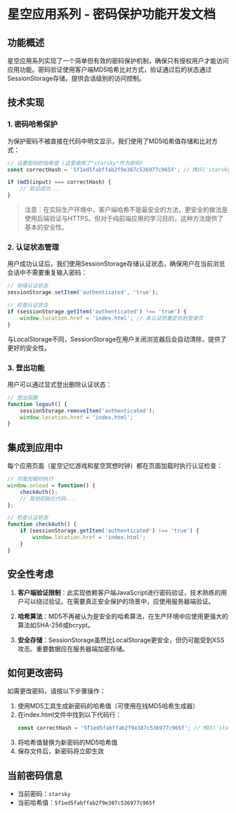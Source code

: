 # 星空应用系列 - 密码保护功能开发文档

## 功能概述

星空应用系列实现了一个简单但有效的密码保护机制，确保只有授权用户才能访问应用功能。密码验证使用客户端MD5哈希比对方式，验证通过后的状态通过SessionStorage存储，提供会话级别的访问控制。

## 技术实现

### 1. 密码哈希保护

为保护密码不被直接在代码中明文显示，我们使用了MD5哈希值存储和比对方式：

```javascript
// 设置密码的哈希值 (这里使用了"starsky"作为密码)
const correctHash = '5f1ed5fabffab2f9e387c536977c965f'; // MD5('starsky')

if (md5(input) === correctHash) {
    // 验证成功...
}
```

> 注意：在实际生产环境中，客户端哈希不是最安全的方法，更安全的做法是使用后端验证与HTTPS。但对于纯前端应用的学习目的，这种方法提供了基本的安全性。

### 2. 认证状态管理

用户成功认证后，我们使用SessionStorage存储认证状态，确保用户在当前浏览会话中不需要重复输入密码：

```javascript
// 存储认证状态
sessionStorage.setItem('authenticated', 'true');

// 检查认证状态
if (sessionStorage.getItem('authenticated') !== 'true') {
    window.location.href = 'index.html'; // 未认证则重定向到登录页
}
```

与LocalStorage不同，SessionStorage在用户关闭浏览器后会自动清除，提供了更好的安全性。

### 3. 登出功能

用户可以通过显式登出删除认证状态：

```javascript
// 登出函数
function logout() {
    sessionStorage.removeItem('authenticated');
    window.location.href = 'index.html';
}
```

## 集成到应用中

每个应用页面（星空记忆游戏和星空冥想时钟）都在页面加载时执行认证检查：

```javascript
// 页面加载时执行
window.onload = function() {
    checkAuth();
    // 其他初始化代码...
};

// 检查认证状态
function checkAuth() {
    if (sessionStorage.getItem('authenticated') !== 'true') {
        window.location.href = 'index.html';
    }
}
```

## 安全性考虑

1. **客户端验证限制**：此实现依赖客户端JavaScript进行密码验证，技术熟练的用户可以绕过验证。在需要真正安全保护的场景中，应使用服务器端验证。

2. **哈希算法**：MD5不再被认为是安全的哈希算法，在生产环境中应使用更强大的算法如SHA-256或bcrypt。

3. **安全存储**：SessionStorage虽然比LocalStorage更安全，但仍可能受到XSS攻击。重要数据应在服务器端加密存储。

## 如何更改密码

如需更改密码，请按以下步骤操作：

1. 使用MD5工具生成新密码的哈希值（可使用在线MD5哈希生成器）
2. 在index.html文件中找到以下代码行：
   ```javascript
   const correctHash = '5f1ed5fabffab2f9e387c536977c965f'; // MD5('starsky')
   ```
3. 将哈希值替换为新密码的MD5哈希值
4. 保存文件后，新密码将立即生效

## 当前密码信息

- 当前密码：`starsky`
- 当前哈希值：`5f1ed5fabffab2f9e387c536977c965f`